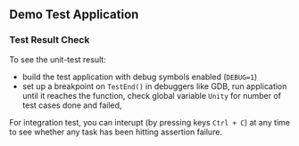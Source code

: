 ## Demo Test Application

### Test Result Check
To see the unit-test result:
- build the test application with debug symbols enabled (`DEBUG=1`)
- set up a breakpoint on `TestEnd()` in debuggers like GDB, run application until it reaches the function, check global variable `Unity` for number of test cases done and failed, 

For integration test, you can interupt (by pressing keys `Ctrl + C`) at any time to see whether any task has been hitting assertion failure.

